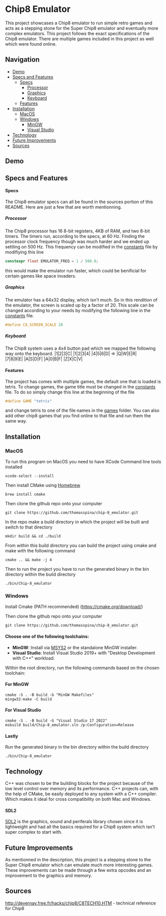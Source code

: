 # Chip8 Emulator 

This project showcases a Chip8 emulator to run simple retro games and acts as a stepping stone for the Super Chip8 emulator and eventually more complex emulators. This project follows the exact specifications of the Chip8 emulator. There are multiple games included in this project as well which were found online.

## Navigation
- [Demo](#demo)
- [Specs and Features](#specs-and-features)
  - [Specs](#specs)
    - [Processor](#processor)
    - [Graphics](#graphics)
    - [Keyboard](#keyboard)
  - [Features](#feature)
- [Installation](#installation)
  - [MacOS](#macos)
  - [Windows](#windows)
    - [MinGW](#for-mingw)
    - [Visual Studio](#for-visual-studio)
- [Technology](#technology)
- [Future Improvements](#future-improvements)
- [Sources](#sources)

## Demo


## Specs and Features

#### Specs
The Chip8 emulator specs can all be found in the sources portion of this README. Here are just a few that are worth mentionning.
##### Processor
The Chip8 processor has 16 8-bit registers, 4KB of RAM, and two 8-bit timers. The timers run, according to the specs, at 60 Hz. Finding the processor clock frequency though was much harder and we ended up settling on 500 Hz. This frequency can be modified in the [constants](include/constants.hpp) file by modifiying this line
```cpp
constexpr float EMULATOR_FREQ = 1 / 500.0;
```
this would make the emulator run faster, which could be benificial for certain games like space invaders.
##### Graphics
The emulator has a 64x32 display, which isn't much. So in this rendition of the emulator, the screen is scaled up by a factor of 20. This scale can be changed according to your needs by modifying the following line in the [constants](include/constants.hpp) file.
```cpp
#define C8_SCREEN_SCALE 20
```
##### Keyboard
The Chip8 system uses a 4x4 button pad which we mapped the following way onto the keyboard.
|1|2|3|C|          |1|2|3|4|
|4|5|6|D|    =>    |Q|W|E|R|   
|7|8|9|E|          |A|S|D|F|
|A|0|B|F|          |Z|X|C|V|
#### Features
The project has comes with multiple games, the default one that is loaded is tetris. To change games, the game title must be changed in the [constants](include/constants.hpp) file.
To do so simply change this line at the beginning of the file 
```cpp
#define GAME "tetris"
```
and change tetris to one of the file names in the [games](games) folder.
You can also add other chip8 games that you find online to that file and run them the same way.

## Installation
### MacOS

To run this program on MacOS you need to have XCode Command line tools installed
~~~
xcode-select --install
~~~

Then install CMake using [Homebrew](https://brew.sh)
~~~
brew install cmake
~~~

Then clone the github repo onto your computer
~~~
git clone https://github.com/thomasspina/chip-8_emulator.git
~~~

In the repo make a build directory in which the project will be built and switch to that directory
~~~
mkdir build && cd ./build
~~~

From within this build directory you can build the project using cmake and make with the following command
~~~
cmake .. && make -j 4
~~~

Then to run the project you have to run the generated binary in the bin directory within the build directory
~~~
./bin/Chip-8_emulator
~~~

### Windows

Install Cmake (PATH recommended) (https://cmake.org/download/)

Then clone the github repo onto your computer
~~~
git clone https://github.com/thomasspina/chip-8_emulator.git
~~~

#### Choose one of the following toolchains:
  - **MinGW**: Install via [MSYS2](https://www.msys2.org/) or the standalone MinGW installer.
  - **Visual Studio**: Install Visual Studio 2019+ with "Desktop Development with C++" workload.

Within the root directory, run the following commands based on the chosen toolchain:

#### For MinGW
~~~
cmake -S . -B build -G "MinGW Makefiles"
mingw32-make -C build
~~~

#### For Visual Studio
~~~
cmake -S . -B build -G "Visual Studio 17 2022"
msbuild build/Chip-8_emulator.sln /p:Configuration=Release
~~~

#### Lastly

Run the generated binary in the bin directory within the build directory
~~~
./bin/Chip-8_emulator
~~~

## Technology

C++ was chosen to be the building blocks for the project because of the low level control over memory and its performance. C++ projects can, with the help of CMake, be easily deployed to any system with a C++ compiler. Which makes it ideal for cross compatibility on both Mac and Windows. 

#### SDL2
[SDL2](https://www.libsdl.org/) is the graphics, sound and periferals library chosen since it is lightweight and had all the basics required for a Chip8 system which isn't super complex to start with.

## Future Improvements

As mentionned in the description, this project is a stepping stone to the Super Chip8 emulator which can emulate much more interesting games. These improvements can be made through a few extra opcodes and an improvement to the graphics and memory.

## Sources
http://devernay.free.fr/hacks/chip8/C8TECH10.HTM - technical reference for Chip8

